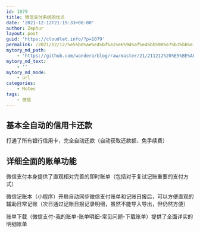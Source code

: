 ```yaml
---
id: 1079
title: 微信支付系统的优点
date: '2021-12-12T21:19:33+08:00'
author: Zephur
layout: post
guid: 'https://cloudlet.info/?p=1079'
permalink: /2021/12/12/%e5%be%ae%e4%bf%a1%e6%94%af%e4%bb%98%e7%b3%bb%e7%bb%9f%e7%9a%84%e4%bc%98%e7%82%b9/
mytory_md_path:
    - 'https://github.com/wandero/blog/raw/master/21/211212%20%E5%BE%AE%E4%BF%A1%E6%94%AF%E4%BB%98%E7%B3%BB%E7%BB%9F%E7%9A%84%E4%BC%98%E7%82%B9.md'
mytory_md_text:
    - ''
mytory_md_mode:
    - url
categories:
    - Notes
tags:
    - 微信
---
```


## 基本全自动的信用卡还款

打通了所有银行信用卡，完全自动还款（自动获取还款额、免手续费）

## 详细全面的账单功能

微信支付本身提供了直观相对完善的即时账单（包括对于复试记账重要的支付方式）

微信记账本（小程序）开启自动同步微信支付账单和记账日报后，可以方便直观的辅助日常记账（次日通过记账日报记录明细，虽然不能导入导出，但仍然方便）

账单下载（微信支付-我的账单-账单明细-常见问题-下载账单）提供了全面详实的明细账单
